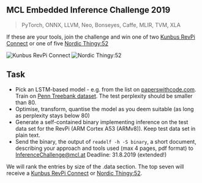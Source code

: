 ## MCL Embedded Inference Challenge 2019

> PyTorch, ONNX, LLVM, Neo, Bonseyes, Caffe, MLIR, TVM, XLA

If these are your tools, join the challenge and win one of two [Kunbus RevPi Connect](https://revolution.kunbus.com/revpi-connect/) or one of five [Nordic Thingy:52](https://www.nordicsemi.com/?sc_itemid=%7B3C201A33-5CA5-457B-87E4-A7B04C19EE71%7D)

![Kunbus RevPi Connect](https://revolution.kunbus.de/wp-content/uploads/2018/07/RevPi-Core-Tutorial.png)
![Nordic Thingy:52](https://www.mouser.com/images/marketingid/2017/img/116326113_Nordic_Thiny52IoTSensorDevelopmentKit.png)

## Task

- Pick an LSTM-based model - e.g. from the list on [paperswithcode.com](https://paperswithcode.com/sota/language-modelling-on-penn-treebank-word). Train on [Penn Treebank dataset](https://www.tensorflow.org/tutorials/sequences/recurrent). The test perplexity should be smaller than 80.
- Optimise, transform, quantise the model as you deem suitable (as long as perplexity stays below 80)
- Generate a self-contained binary implementing inference on the test data set for the RevPi (ARM Cortex A53 (ARMv8)). Keep test data set in plain text.
 - Send the binary, the output of `readelf -h -S binary`, a short document, describing your approach and tools used (max 4 pages, pdf format) to [InferenceChallenge@mcl.at](mailto:InferenceChallenge@mcl.at) Deadline: 31.8.2019 (extended!)

We will rank the entries by size of the .data section. The top seven will receive a [Kunbus RevPi Connect](https://revolution.kunbus.com/revpi-connect/) or [Nordic Thingy:52](https://www.nordicsemi.com/?sc_itemid=%7B3C201A33-5CA5-457B-87E4-A7B04C19EE71%7D).

